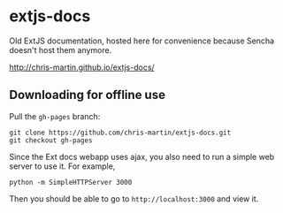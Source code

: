 extjs-docs
==========

Old ExtJS documentation, hosted here for convenience because Sencha doesn't host them anymore.

http://chris-martin.github.io/extjs-docs/

Downloading for offline use
---------------------------

Pull the `gh-pages` branch:

```
git clone https://github.com/chris-martin/extjs-docs.git
git checkout gh-pages
```

Since the Ext docs webapp uses ajax, you also need to run a simple web server to use it. For example,

```
python -m SimpleHTTPServer 3000
```

Then you should be able to go to `http://localhost:3000` and view it.
